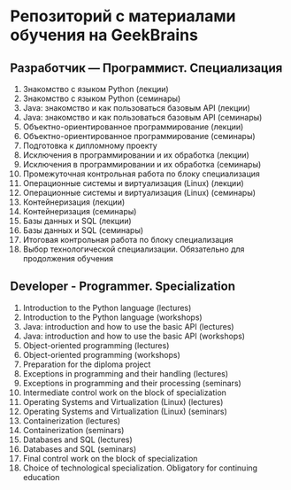# Репозиторий с материалами обучения на GeekBrains

## Разработчик — Программист. Специализация

1. Знакомство с языком Python (лекции)
2. Знакомство с языком Python (семинары)
3. Java: знакомство и как пользоваться базовым API (лекции)
4. Java: знакомство и как пользоваться базовым API (семинары)
5. Объектно-ориентированное программирование (лекции)
6. Объектно-ориентированное программирование (семинары)
7. Подготовка к дипломному проекту
8. Исключения в программировании и их обработка (лекции)
9. Исключения в программировании и их обработка (семинары)
10. Промежуточная контрольная работа по блоку специализация
11. Операционные системы и виртуализация (Linux) (лекции)
12. Операционные системы и виртуализация (Linux) (семинары)
13. Контейнеризация (лекции)
14. Контейнеризация (семинары)
15. Базы данных и SQL (лекции)
16. Базы данных и SQL (семинары)
17. Итоговая контрольная работа по блоку специализация
18. Выбор технологической специализации. Обязательно для продолжения обучения

## Developer - Programmer. Specialization

01. Introduction to the Python language (lectures)
02. Introduction to the Python language (workshops)
03. Java: introduction and how to use the basic API (lectures)
04. Java: introduction and how to use the basic API (workshops)
05. Object-oriented programming (lectures)
06. Object-oriented programming (workshops)
07. Preparation for the diploma project
08. Exceptions in programming and their handling (lectures)
09. Exceptions in programming and their processing (seminars)
10. Intermediate control work on the block of specialization
11. Operating Systems and Virtualization (Linux) (lectures)
12. Operating Systems and Virtualization (Linux) (seminars)
13. Containerization (lectures)
14. Containerization (seminars)
15. Databases and SQL (lectures)
16. Databases and SQL (seminars)
17. Final control work on the block of specialization
18. Choice of technological specialization. Obligatory for continuing education
